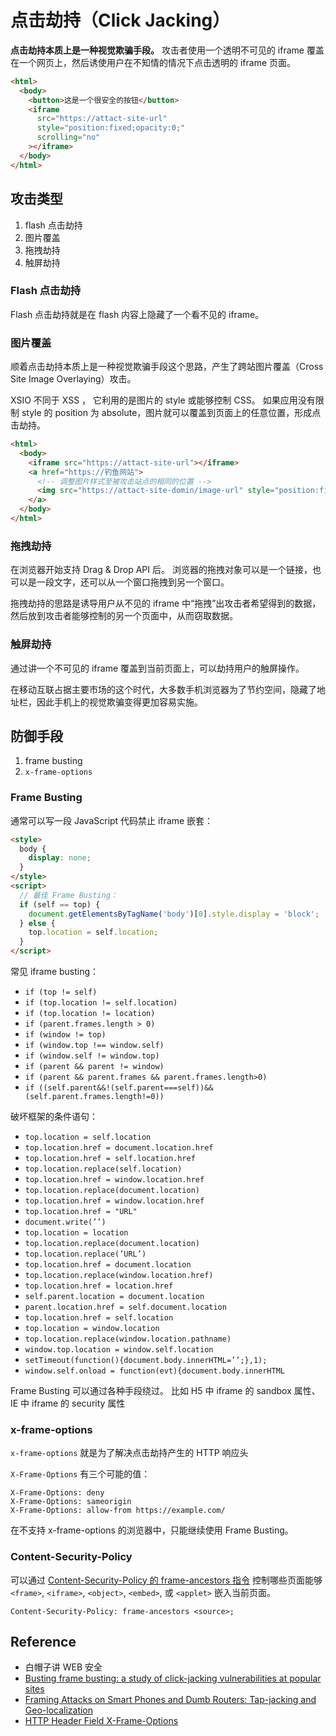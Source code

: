 # 点击劫持（Click Jacking）

**点击劫持本质上是一种视觉欺骗手段。**
攻击者使用一个透明不可见的 iframe 覆盖在一个网页上，然后诱使用户在不知情的情况下点击透明的 iframe 页面。

```html
<html>
  <body>
    <button>这是一个很安全的按钮</button>
    <iframe
      src="https://attact-site-url"
      style="position:fixed;opacity:0;"
      scrolling="no"
    ></iframe>
  </body>
</html>
```

## 攻击类型

1. flash 点击劫持
2. 图片覆盖
3. 拖拽劫持
4. 触屏劫持

### Flash 点击劫持

Flash 点击劫持就是在 flash 内容上隐藏了一个看不见的 iframe。

### 图片覆盖

顺着点击劫持本质上是一种视觉欺骗手段这个思路，产生了跨站图片覆盖（Cross Site Image Overlaying）攻击。

XSIO 不同于 XSS ， 它利用的是图片的 style 或能够控制 CSS。
如果应用没有限制 style 的 position 为 absolute，图片就可以覆盖到页面上的任意位置，形成点击劫持。

```html
<html>
  <body>
    <iframe src="https://attact-site-url"></iframe>
    <a href="https://钓鱼网站">
      <!-- 调整图片样式至被攻击站点的相同的位置 -->
      <img src="https://attact-site-domin/image-url" style="position:fixed;" />
    </a>
  </body>
</html>
```

### 拖拽劫持

在浏览器开始支持 Drag & Drop API 后。
浏览器的拖拽对象可以是一个链接，也可以是一段文字，还可以从一个窗口拖拽到另一个窗口。

拖拽劫持的思路是诱导用户从不见的 iframe 中“拖拽”出攻击者希望得到的数据，然后放到攻击者能够控制的另一个页面中，从而窃取数据。

### 触屏劫持

通过讲一个不可见的 iframe 覆盖到当前页面上，可以劫持用户的触屏操作。

在移动互联占据主要市场的这个时代，大多数手机浏览器为了节约空间，隐藏了地址栏，因此手机上的视觉欺骗变得更加容易实施。

## 防御手段

1. frame busting
2. `x-frame-options`

### Frame Busting

通常可以写一段 JavaScript 代码禁止 iframe 嵌套：

```html
<style>
  body {
    display: none;
  }
</style>
<script>
  // 最佳 Frame Busting：
  if (self == top) {
    document.getElementsByTagName('body')[0].style.display = 'block';
  } else {
    top.location = self.location;
  }
</script>
```

常见 iframe busting：

- `if (top != self)`
- `if (top.location != self.location)`
- `if (top.location != location)`
- `if (parent.frames.length > 0)`
- `if (window != top)`
- `if (window.top !== window.self)`
- `if (window.self != window.top)`
- `if (parent && parent != window)`
- `if (parent && parent.frames && parent.frames.length>0)`
- `if ((self.parent&&!(self.parent===self))&&(self.parent.frames.length!=0))`

破坏框架的条件语句：

- `top.location = self.location`
- `top.location.href = document.location.href`
- `top.location.href = self.location.href`
- `top.location.replace(self.location)`
- `top.location.href = window.location.href`
- `top.location.replace(document.location)`
- `top.location.href = window.location.href`
- `top.location.href = "URL"`
- `document.write(’’)`
- `top.location = location`
- `top.location.replace(document.location)`
- `top.location.replace(’URL’)`
- `top.location.href = document.location`
- `top.location.replace(window.location.href)`
- `top.location.href = location.href`
- `self.parent.location = document.location`
- `parent.location.href = self.document.location`
- `top.location.href = self.location`
- `top.location = window.location`
- `top.location.replace(window.location.pathname)`
- `window.top.location = window.self.location`
- `setTimeout(function(){document.body.innerHTML=’’;},1);`
- `window.self.onload = function(evt){document.body.innerHTML`

Frame Busting 可以通过各种手段绕过。
比如 H5 中 iframe 的 sandbox 属性、IE 中 iframe 的 security 属性

### x-frame-options

`x-frame-options` 就是为了解决点击劫持产生的 HTTP 响应头

`X-Frame-Options` 有三个可能的值：

```
X-Frame-Options: deny
X-Frame-Options: sameorigin
X-Frame-Options: allow-from https://example.com/
```

在不支持 x-frame-options 的浏览器中，只能继续使用 Frame Busting。

### Content-Security-Policy

可以通过 [Content-Security-Policy 的 frame-ancestors 指令](https://developer.mozilla.org/en-US/docs/Web/HTTP/Headers/Content-Security-Policy/frame-ancestors) 控制哪些页面能够 `<frame>`, `<iframe>`, `<object>`, `<embed>`, 或 `<applet>` 嵌入当前页面。

```
Content-Security-Policy: frame-ancestors <source>;
```

## Reference

- 白帽子讲 WEB 安全
- [Busting frame busting: a study of click-jacking vulnerabilities at popular sites](https://seclab.stanford.edu/websec/framebusting/framebust.pdf)
- [Framing Attacks on Smart Phones and Dumb Routers: Tap-jacking and Geo-localization](https://seclab.stanford.edu/websec/framebusting/tapjacking.pdf)
- [HTTP Header Field X-Frame-Options](https://tools.ietf.org/html/rfc7034)
